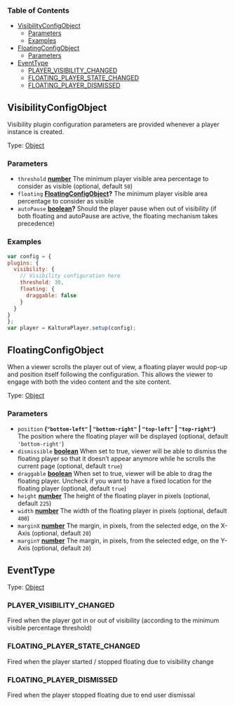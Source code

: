 <!-- Generated by documentation.js. Update this documentation by updating the source code. -->

### Table of Contents

-   [VisibilityConfigObject][1]
    -   [Parameters][2]
    -   [Examples][3]
-   [FloatingConfigObject][4]
    -   [Parameters][5]
-   [EventType][6]
    -   [PLAYER_VISIBILITY_CHANGED][7]
    -   [FLOATING_PLAYER_STATE_CHANGED][8]
    -   [FLOATING_PLAYER_DISMISSED][9]

## VisibilityConfigObject

Visibility plugin configuration parameters are provided whenever a player instance is created.

Type: [Object][10]

### Parameters

-   `threshold` **[number][11]** The minimum player visible area percentage to consider as visible (optional, default `50`)
-   `floating` **[FloatingConfigObject][12]?** The minimum player visible area percentage to consider as visible
-   `autoPause` **[boolean][13]?** Should the player pause when out of visibility (if both floating and autoPause are active, the floating mechanism takes precedence)

### Examples

```javascript
var config = {
plugins: {
  visibility: {
    // Visibility configuration here
    threshold: 30,
    floating: {
      draggable: false
    }
  }
}
};
var player = KalturaPlayer.setup(config);
```

## FloatingConfigObject

When a viewer scrolls the player out of view, a floating player would pop-up and position itself following the configuration. This allows the viewer to engage with both the video content and the site content.

Type: [Object][10]

### Parameters

-   `position` **(`"bottom-left"` \| `"bottom-right"` \| `"top-left"` \| `"top-right"`)** The position where the floating player will be displayed (optional, default `'bottom-right'`)
-   `dismissible` **[boolean][13]** When set to true, viewer will be able to dismiss the floating player so that it doesn’t appear anymore while he scrolls the current page (optional, default `true`)
-   `draggable` **[boolean][13]** When set to true, viewer will be able to drag the floating player. Uncheck if you want to have a fixed location for the floating player (optional, default `true`)
-   `height` **[number][11]** The height of the floating player in pixels (optional, default `225`)
-   `width` **[number][11]** The width of the floating player in pixels (optional, default `400`)
-   `marginX` **[number][11]** The margin, in pixels, from the selected edge, on the X-Axis (optional, default `20`)
-   `marginY` **[number][11]** The margin, in pixels, from the selected edge, on the Y-Axis (optional, default `20`)

## EventType

Type: [Object][10]

### PLAYER_VISIBILITY_CHANGED

Fired when the player got in or out of visibility (according to the minimum visible percentage threshold)

### FLOATING_PLAYER_STATE_CHANGED

Fired when the player started / stopped floating due to visibility change

### FLOATING_PLAYER_DISMISSED

Fired when the player stopped floating due to end user dismissal

[1]: #visibilityconfigobject

[2]: #parameters

[3]: #examples

[4]: #floatingconfigobject

[5]: #parameters-1

[6]: #eventtype

[7]: #player_visibility_changed

[8]: #floating_player_state_changed

[9]: #floating_player_dismissed

[10]: https://developer.mozilla.org/docs/Web/JavaScript/Reference/Global_Objects/Object

[11]: https://developer.mozilla.org/docs/Web/JavaScript/Reference/Global_Objects/Number

[12]: #floatingconfigobject

[13]: https://developer.mozilla.org/docs/Web/JavaScript/Reference/Global_Objects/Boolean
